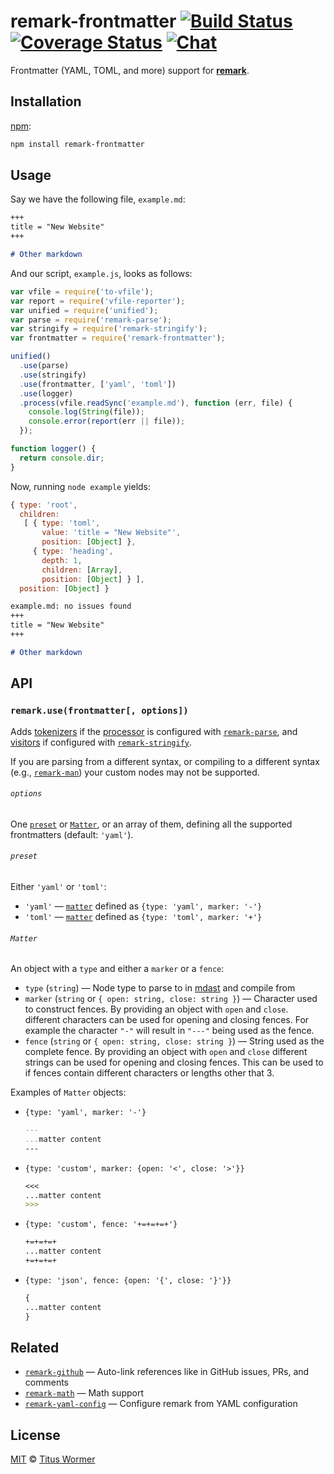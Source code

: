 # remark-frontmatter [![Build Status][build-badge]][build-status] [![Coverage Status][coverage-badge]][coverage-status] [![Chat][chat-badge]][chat]

Frontmatter (YAML, TOML, and more) support for [**remark**][remark].

## Installation

[npm][]:

```bash
npm install remark-frontmatter
```

## Usage

Say we have the following file, `example.md`:

```markdown
+++
title = "New Website"
+++

# Other markdown
```

And our script, `example.js`, looks as follows:

```javascript
var vfile = require('to-vfile');
var report = require('vfile-reporter');
var unified = require('unified');
var parse = require('remark-parse');
var stringify = require('remark-stringify');
var frontmatter = require('remark-frontmatter');

unified()
  .use(parse)
  .use(stringify)
  .use(frontmatter, ['yaml', 'toml'])
  .use(logger)
  .process(vfile.readSync('example.md'), function (err, file) {
    console.log(String(file));
    console.error(report(err || file));
  });

function logger() {
  return console.dir;
}
```

Now, running `node example` yields:

```js
{ type: 'root',
  children:
   [ { type: 'toml',
       value: 'title = "New Website"',
       position: [Object] },
     { type: 'heading',
       depth: 1,
       children: [Array],
       position: [Object] } ],
  position: [Object] }
```

```markdown
example.md: no issues found
+++
title = "New Website"
+++

# Other markdown
```

## API

### `remark.use(frontmatter[, options])`

Adds [tokenizers][] if the [processor][] is configured with
[`remark-parse`][parse], and [visitors][] if configured with
[`remark-stringify`][stringify].

If you are parsing from a different syntax, or compiling to a different syntax
(e.g., [`remark-man`][man]) your custom nodes may not be supported.

###### `options`

One [`preset`][preset] or [`Matter`][matter], or an array of them, defining all
the supported frontmatters (default: `'yaml'`).

###### `preset`

Either `'yaml'` or `'toml'`:

*   `'yaml'` — [`matter`][matter] defined as `{type: 'yaml', marker: '-'}`
*   `'toml'` — [`matter`][matter] defined as `{type: 'toml', marker: '+'}`

###### `Matter`

An object with a `type` and either a `marker` or a `fence`:

*   `type` (`string`) — Node type to parse to in [mdast][] and compile from
*   `marker` (`string` or `{ open: string, close: string }`) — Character used
    to construct fences.  By providing an object with `open` and `close`.
    different characters can be used for opening and closing fences.  For
    example the character `"-"` will result in `"---"` being used as the fence.
*   `fence` (`string` or `{ open: string, close: string }`) — String used as
    the complete fence.  By providing an object with `open` and `close`
    different strings can be used for opening and closing fences.  This can be
    used to if fences contain different characters or lengths other that 3.

Examples of `Matter` objects:

*   `{type: 'yaml', marker: '-'}`
    ```markdown
    ---
    ...matter content
    ---
    ```
*   `{type: 'custom', marker: {open: '<', close: '>'}}`
    ```markdown
    <<<
    ...matter content
    >>>
    ```
*   `{type: 'custom', fence: '+=+=+=+'}`
    ```markdown
    +=+=+=+
    ...matter content
    +=+=+=+
    ```
*   `{type: 'json', fence: {open: '{', close: '}'}}`
    ```markdown
    {
    ...matter content
    }
    ```

## Related

*   [`remark-github`](https://github.com/wooorm/remark-github)
    — Auto-link references like in GitHub issues, PRs, and comments
*   [`remark-math`](https://github.com/rokt33r/remark-math)
    — Math support
*   [`remark-yaml-config`](https://github.com/wooorm/remark-yaml-config)
    — Configure remark from YAML configuration

## License

[MIT][license] © [Titus Wormer][author]

<!-- Definitions -->

[build-badge]: https://img.shields.io/travis/wooorm/remark-frontmatter.svg

[build-status]: https://travis-ci.org/wooorm/remark-frontmatter

[coverage-badge]: https://img.shields.io/codecov/c/github/wooorm/remark-frontmatter.svg

[coverage-status]: https://codecov.io/github/wooorm/remark-frontmatter

[chat-badge]: https://img.shields.io/gitter/room/wooorm/remark.svg

[chat]: https://gitter.im/wooorm/remark

[license]: LICENSE

[author]: http://wooorm.com

[npm]: https://docs.npmjs.com/cli/install

[remark]: https://github.com/wooorm/remark

[parse]: https://github.com/wooorm/remark/tree/master/packages/remark-parse

[tokenizers]: https://github.com/wooorm/remark/tree/master/packages/remark-parse#parserblocktokenizers

[stringify]: https://github.com/wooorm/remark/tree/master/packages/remark-stringify

[visitors]: https://github.com/wooorm/remark/tree/master/packages/remark-stringify#compilervisitors

[processor]: https://github.com/unifiedjs/unified#processor

[mdast]: https://github.com/syntax-tree/mdast

[preset]: #preset

[matter]: #matter

[man]: https://github.com/wooorm/remark-man
